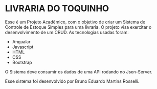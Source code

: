 # LIVRARIA DO TOQUINHO

Esse é um Projeto Acadêmico, com o objetivo de criar um Sistema de Controle de Estoque Simples para uma livraria.
O projeto visa exercitar o desenvolvimento de um CRUD.
As tecnologias usadas foram: 

 - Angualar
 - Javascript
 - HTML
 - CSS
 - Bootstrap
 
O Sistema deve consumir os dados de uma API rodando no Json-Server.

Esse sistema foi desenvolvido por Bruno Eduardo Martins Rosselli.
